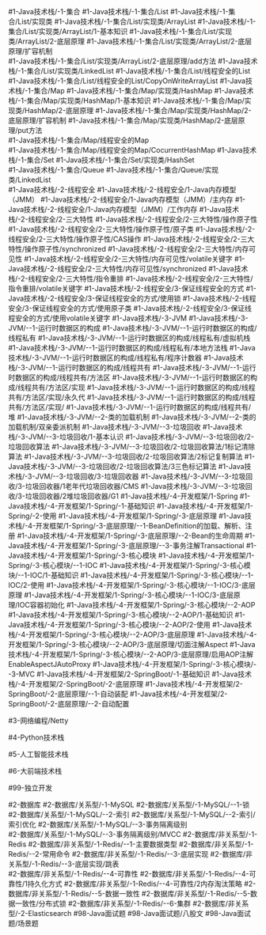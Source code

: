 #1-Java技术栈/-1-集合
#1-Java技术栈/-1-集合/List 
#1-Java技术栈/-1-集合/List/实现类 
#1-Java技术栈/-1-集合/List/实现类/ArrayList
#1-Java技术栈/-1-集合/List/实现类/ArrayList/1-基本知识
#1-Java技术栈/-1-集合/List/实现类/ArrayList/2-底层原理
#1-Java技术栈/-1-集合/List/实现类/ArrayList/2-底层原理/扩容机制  
#1-Java技术栈/-1-集合/List/实现类/ArrayList/2-底层原理/add方法 
#1-Java技术栈/-1-集合/List/实现类/LinkedList 
#1-Java技术栈/-1-集合/List/线程安全的List 
#1-Java技术栈/-1-集合/List/线程安全的List/CopyOnWriteArrayList
#1-Java技术栈/-1-集合/Map
#1-Java技术栈/-1-集合/Map/实现类/HashMap 
#1-Java技术栈/-1-集合/Map/实现类/HashMap/1-基本知识
#1-Java技术栈/-1-集合/Map/实现类/HashMap/2-底层原理
#1-Java技术栈/-1-集合/Map/实现类/HashMap/2-底层原理/扩容机制
#1-Java技术栈/-1-集合/Map/实现类/HashMap/2-底层原理/put方法     
#1-Java技术栈/-1-集合/Map/线程安全的Map  
#1-Java技术栈/-1-集合/Map/线程安全的Map/CocurrentHashMap 
#1-Java技术栈/-1-集合/Set
#1-Java技术栈/-1-集合/Set/实现类/HashSet    
#1-Java技术栈/-1-集合/Queue 
#1-Java技术栈/-1-集合/Queue/实现类/LinkedList  
#1-Java技术栈/-2-线程安全
#1-Java技术栈/-2-线程安全/1-Java内存模型（JMM） 
#1-Java技术栈/-2-线程安全/1-Java内存模型（JMM）/主内存 
#1-Java技术栈/-2-线程安全/1-Java内存模型（JMM）/工作内存 
#1-Java技术栈/-2-线程安全/2-三大特性
#1-Java技术栈/-2-线程安全/2-三大特性/操作原子性  
#1-Java技术栈/-2-线程安全/2-三大特性/操作原子性/原子类
#1-Java技术栈/-2-线程安全/2-三大特性/操作原子性/CAS操作 
#1-Java技术栈/-2-线程安全/2-三大特性/操作原子性/synchronized 
#1-Java技术栈/-2-线程安全/2-三大特性/内存可见性
#1-Java技术栈/-2-线程安全/2-三大特性/内存可见性/volatile关键字
#1-Java技术栈/-2-线程安全/2-三大特性/内存可见性/synchronized 
#1-Java技术栈/-2-线程安全/2-三大特性/指令重排 
#1-Java技术栈/-2-线程安全/2-三大特性/指令重排/volatile关键字 
#1-Java技术栈/-2-线程安全/3-保证线程安全的方式
#1-Java技术栈/-2-线程安全/3-保证线程安全的方式/使用锁
#1-Java技术栈/-2-线程安全/3-保证线程安全的方式/使用原子类 
#1-Java技术栈/-2-线程安全/3-保证线程安全的方式/使用volatile关键字
#1-Java技术栈/-3-JVM 
#1-Java技术栈/-3-JVM/--1-运行时数据区的构成 
#1-Java技术栈/-3-JVM/--1-运行时数据区的构成/线程私有
#1-Java技术栈/-3-JVM/--1-运行时数据区的构成/线程私有/虚拟机栈
#1-Java技术栈/-3-JVM/--1-运行时数据区的构成/线程私有/本地方法栈
#1-Java技术栈/-3-JVM/--1-运行时数据区的构成/线程私有/程序计数器
#1-Java技术栈/-3-JVM/--1-运行时数据区的构成/线程共有 
#1-Java技术栈/-3-JVM/--1-运行时数据区的构成/线程共有/方法区 
#1-Java技术栈/-3-JVM/--1-运行时数据区的构成/线程共有/方法区/实现 
#1-Java技术栈/-3-JVM/--1-运行时数据区的构成/线程共有/方法区/实现/永久代 
#1-Java技术栈/-3-JVM/--1-运行时数据区的构成/线程共有/方法区/实现/ 
#1-Java技术栈/-3-JVM/--1-运行时数据区的构成/线程共有/堆 
#1-Java技术栈/-3-JVM/--2-类的加载机制
#1-Java技术栈/-3-JVM/--2-类的加载机制/双亲委派机制 
#1-Java技术栈/-3-JVM/--3-垃圾回收 
#1-Java技术栈/-3-JVM/--3-垃圾回收/1-基本认识 
#1-Java技术栈/-3-JVM/--3-垃圾回收/2-垃圾回收算法 
#1-Java技术栈/-3-JVM/--3-垃圾回收/2-垃圾回收算法/1标记清除算法
#1-Java技术栈/-3-JVM/--3-垃圾回收/2-垃圾回收算法/2标记复制算法 
#1-Java技术栈/-3-JVM/--3-垃圾回收/2-垃圾回收算法/3三色标记算法 
#1-Java技术栈/-3-JVM/--3-垃圾回收/3-垃圾回收器 
#1-Java技术栈/-3-JVM/--3-垃圾回收/3-垃圾回收器/1老年代垃圾回收器/CMS
#1-Java技术栈/-3-JVM/--3-垃圾回收/3-垃圾回收器/2堆垃圾回收器/G1 
#1-Java技术栈/-4-开发框架/1-Spring
#1-Java技术栈/-4-开发框架/1-Spring/-1-基础知识 
#1-Java技术栈/-4-开发框架/1-Spring/-2-使用 
#1-Java技术栈/-4-开发框架/1-Spring/-3-底层原理 
#1-Java技术栈/-4-开发框架/1-Spring/-3-底层原理/--1-BeanDefinition的加载、解析、注册 
#1-Java技术栈/-4-开发框架/1-Spring/-3-底层原理/--2-Bean的生命周期 
#1-Java技术栈/-4-开发框架/1-Spring/-3-底层原理/--3-事务注解Transactional 
#1-Java技术栈/-4-开发框架/1-Spring/-3-核心模块 
#1-Java技术栈/-4-开发框架/1-Spring/-3-核心模块/--1-IOC 
#1-Java技术栈/-4-开发框架/1-Spring/-3-核心模块/--1-IOC/1-基础知识 
#1-Java技术栈/-4-开发框架/1-Spring/-3-核心模块/--1-IOC/2-使用 
#1-Java技术栈/-4-开发框架/1-Spring/-3-核心模块/--1-IOC/3-底层原理
#1-Java技术栈/-4-开发框架/1-Spring/-3-核心模块/--1-IOC/3-底层原理/IOC容器初始化 
#1-Java技术栈/-4-开发框架/1-Spring/-3-核心模块/--2-AOP 
#1-Java技术栈/-4-开发框架/1-Spring/-3-核心模块/--2-AOP/1-基础知识
#1-Java技术栈/-4-开发框架/1-Spring/-3-核心模块/--2-AOP/2-使用 
#1-Java技术栈/-4-开发框架/1-Spring/-3-核心模块/--2-AOP/3-底层原理 
#1-Java技术栈/-4-开发框架/1-Spring/-3-核心模块/--2-AOP/3-底层原理/切面注解Aspect 
#1-Java技术栈/-4-开发框架/1-Spring/-3-核心模块/--2-AOP/3-底层原理/启用AOP注解EnableAspectJAutoProxy 
#1-Java技术栈/-4-开发框架/1-Spring/-3-核心模块/--3-MVC 
#1-Java技术栈/-4-开发框架/2-SpringBoot/-1-基础知识
#1-Java技术栈/-4-开发框架/2-SpringBoot/-2-底层原理 
#1-Java技术栈/-4-开发框架/2-SpringBoot/-2-底层原理/--1-自动装配 
#1-Java技术栈/-4-开发框架/2-SpringBoot/-2-底层原理/--2-自动配置 
	
#3-网络编程/Netty 

#4-Python技术栈 

#5-人工智能技术栈

#6-大前端技术栈

#99-独立开发

#2-数据库 
#2-数据库/关系型/-1-MySQL
#2-数据库/关系型/-1-MySQL/--1-锁      
#2-数据库/关系型/-1-MySQL/--2-索引
#2-数据库/关系型/-1-MySQL/--2-索引/索引优化 
#2-数据库/关系型/-1-MySQL/--3-事务隔离级别  
#2-数据库/关系型/-1-MySQL/--3-事务隔离级别/MVCC 
#2-数据库/非关系型/-1-Redis 
#2-数据库/非关系型/-1-Redis/--1-主要数据类型 
#2-数据库/非关系型/-1-Redis/--2-常用命令 
#2-数据库/非关系型/-1-Redis/--3-底层实现
#2-数据库/非关系型/-1-Redis/--3-底层实现/跳表  
#2-数据库/非关系型/-1-Redis/--4-可靠性 
#2-数据库/非关系型/-1-Redis/--4-可靠性/1持久化方式 
#2-数据库/非关系型/-1-Redis/--4-可靠性/2内存淘汰策略 
#2-数据库/非关系型/-1-Redis/--5-数据一致性 
#2-数据库/非关系型/-1-Redis/--5-数据一致性/分布式锁 
#2-数据库/非关系型/-1-Redis/--6-集群 
#2-数据库/非关系型/-2-Elasticsearch 
#98-Java面试题
#98-Java面试题/八股文
#98-Java面试题/场景题  


